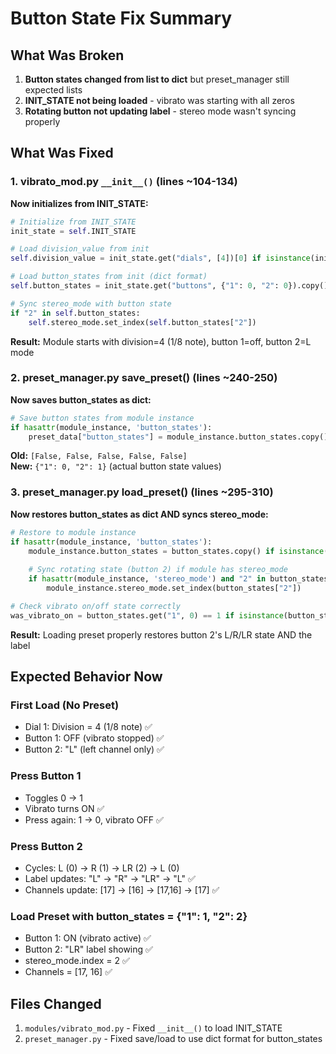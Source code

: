 # Button State Fix Summary

## What Was Broken
1. **Button states changed from list to dict** but preset_manager still expected lists
2. **INIT_STATE not being loaded** - vibrato was starting with all zeros
3. **Rotating button not updating label** - stereo mode wasn't syncing properly

## What Was Fixed

### 1. vibrato_mod.py `__init__()` (lines ~104-134)
**Now initializes from INIT_STATE:**
```python
# Initialize from INIT_STATE
init_state = self.INIT_STATE

# Load division_value from init
self.division_value = init_state.get("dials", [4])[0] if isinstance(init_state.get("dials"), list) else 4

# Load button_states from init (dict format)
self.button_states = init_state.get("buttons", {"1": 0, "2": 0}).copy()

# Sync stereo_mode with button state
if "2" in self.button_states:
    self.stereo_mode.set_index(self.button_states["2"])
```

**Result:** Module starts with division=4 (1/8 note), button 1=off, button 2=L mode

### 2. preset_manager.py save_preset() (lines ~240-250)
**Now saves button_states as dict:**
```python
# Save button states from module instance
if hasattr(module_instance, 'button_states'):
    preset_data["button_states"] = module_instance.button_states.copy() if isinstance(module_instance.button_states, dict) else {}
```

**Old:** `[False, False, False, False, False]`  
**New:** `{"1": 0, "2": 1}` (actual button state values)

### 3. preset_manager.py load_preset() (lines ~295-310)
**Now restores button_states as dict AND syncs stereo_mode:**
```python
# Restore to module instance
if hasattr(module_instance, 'button_states'):
    module_instance.button_states = button_states.copy() if isinstance(button_states, dict) else {}
    
    # Sync rotating state (button 2) if module has stereo_mode
    if hasattr(module_instance, 'stereo_mode') and "2" in button_states:
        module_instance.stereo_mode.set_index(button_states["2"])

# Check vibrato on/off state correctly
was_vibrato_on = button_states.get("1", 0) == 1 if isinstance(button_states, dict) else False
```

**Result:** Loading preset properly restores button 2's L/R/LR state AND the label

## Expected Behavior Now

### First Load (No Preset)
- Dial 1: Division = 4 (1/8 note) ✅
- Button 1: OFF (vibrato stopped) ✅
- Button 2: "L" (left channel only) ✅

### Press Button 1
- Toggles 0 → 1
- Vibrato turns ON ✅
- Press again: 1 → 0, vibrato OFF ✅

### Press Button 2
- Cycles: L (0) → R (1) → LR (2) → L (0)
- Label updates: "L" → "R" → "LR" → "L" ✅
- Channels update: [17] → [16] → [17,16] → [17] ✅

### Load Preset with button_states = {"1": 1, "2": 2}
- Button 1: ON (vibrato active) ✅
- Button 2: "LR" label showing ✅
- stereo_mode.index = 2 ✅
- Channels = [17, 16] ✅

## Files Changed
1. `modules/vibrato_mod.py` - Fixed `__init__()` to load INIT_STATE
2. `preset_manager.py` - Fixed save/load to use dict format for button_states
